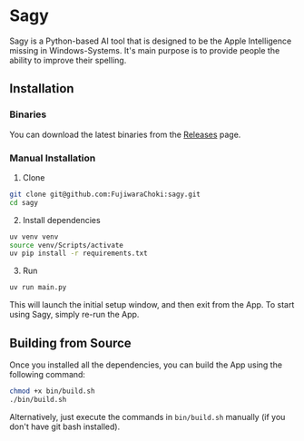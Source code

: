 # Sagy

Sagy is a Python-based AI tool that is designed to be the Apple Intelligence missing in Windows-Systems. It's main purpose is to provide people the ability to improve their spelling.

## Installation

### Binaries

You can download the latest binaries from the [Releases](https://github.com/FujiwaraChoki/sagy/releases) page.


### Manual Installation

1. Clone

```bash
git clone git@github.com:FujiwaraChoki:sagy.git
cd sagy
```

2. Install dependencies

```bash
uv venv venv
source venv/Scripts/activate
uv pip install -r requirements.txt
```

3. Run

```bash
uv run main.py
```

This will launch the initial setup window, and then exit from the App. To start using Sagy, simply re-run the App.


## Building from Source

Once you installed all the dependencies, you can build the App using the following command:

```bash
chmod +x bin/build.sh
./bin/build.sh
```

Alternatively, just execute the commands in `bin/build.sh` manually (if you don't have git bash installed).

